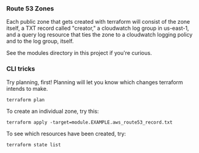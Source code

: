 ### Route 53 Zones
Each public zone that gets created with terraform will consist of
the zone itself, a TXT record called "creator," a cloudwatch 
log group in us-east-1, and a query log resource that ties the 
zone to a cloudwatch logging policy and to the log group, itself.

See the modules directory in this project if you're curious.

### CLI tricks

Try planning, first!  Planning will let you know which changes
terraform intends to make.
```
terraform plan
```

To create an individual zone, try this:
```
terraform apply -target=module.EXAMPLE.aws_route53_record.txt
```

To see which resources have been created, try:
```
terraform state list
```
